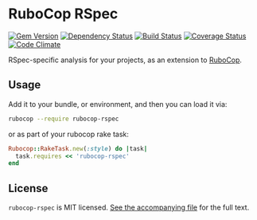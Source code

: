 RuboCop RSpec
=============

[![Gem Version](https://badge.fury.io/rb/rubocop-rspec.png)](https://rubygems.org/gems/rubocop-rspec)
[![Dependency Status](https://gemnasium.com/nevir/rubocop-rspec.png)](https://gemnasium.com/nevir/rubocop-rspec)
[![Build Status](https://secure.travis-ci.org/nevir/rubocop-rspec.png?branch=master)](http://travis-ci.org/nevir/rubocop-rspec)
[![Coverage Status](https://coveralls.io/repos/nevir/rubocop-rspec/badge.png?branch=master)](https://coveralls.io/r/nevir/rubocop-rspec)
[![Code Climate](https://codeclimate.com/github/nevir/rubocop-rspec.png)](https://codeclimate.com/github/nevir/rubocop-rspec)

RSpec-specific analysis for your projects, as an extension to
[RuboCop](https://github.com/bbatsov/rubocop).


Usage
-----

Add it to your bundle, or environment, and then you can load it via:

```bash
rubocop --require rubocop-rspec
```

or as part of your rubocop rake task:

```ruby
Rubocop::RakeTask.new(:style) do |task|
  task.requires << 'rubocop-rspec'
end
```


License
-------

`rubocop-rspec` is MIT licensed. [See the accompanying file](MIT-LICENSE.md) for
the full text.
